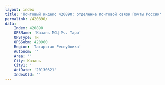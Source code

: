 ```yaml
---
layout: index
title: 'Почтовый индекс 420890: отделение почтовой связи Почты России'
permalink: /420890/
data:
    Index: 420890
    OPSName: 'Казань МСЦ Уч. Тары'
    OPSType: Ти
    OPSSubm: 420960
    Region: 'Татарстан Республика'
    Autonom: ''
    Area: ''
    City: Казань
    City1: ''
    ActDate: '20130321'
    IndexOld: ''
---
```

